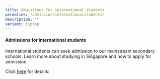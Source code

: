 ```yaml
---
title: Admissions for international students
permalink: /admission/internationalstudents/
description: ""
variant: tiptap
---
```

<h4><strong>Admissions for international students</strong></h4>
<p>International students can seek admission to our mainstream secondary
schools. Learn more about studying in Singapore and how to apply for admission.</p>
<p>Click <a href="https://www.moe.gov.sg/international-students" rel="noopener noreferrer nofollow" target="_blank">here</a> for
details:</p>